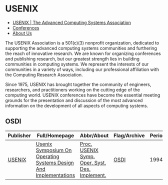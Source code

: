 # USENIX

- [USENIX | The Advanced Computing Systems Association](https://www.usenix.org/)
- [Conferences](https://www.usenix.org/conferences)
- [About Us](https://www.usenix.org/about)

The USENIX Association is a 501(c)(3) nonprofit organization, dedicated to supporting the advanced computing systems communities and furthering the reach of innovative research. We are known for organizing conferences and publishing research, but our greatest strength lies in building communities in computing systems. We represent the interests of our communities in a variety of ways, including our professional affiliation with the Computing Research Association.

Since 1975, USENIX has brought together the community of engineers, researchers, and practitioners working on the cutting edge of the computing world. USENIX conferences have become the essential meeting grounds for the presentation and discussion of the most advanced information on the development of all aspects of computing systems.

## OSDI

|Publisher|Full/Homepage|Abbr/About|Flag/Archive|Period|Top|CCF|Submit|Current|DDL|Location|Type|
|-        |-            |-         |-           |-     |-  |-  |-     |-      |-  |-       |-   |
|[USENIX](https://www.usenix.org/)|[Usenix Symposium On Operating Systems Design And Implementations](https://www.usenix.org)|[Proc. USENIX Symp. Oper. Syst. Des. Implement.](https://www.usenix.org/conference/osdi25)|[OSDI](https://dl.acm.org/conference/osdi/proceedings)|1994-|False|A|03/12/2024|07/07/2025|**-123**|Boston, USA|Operating Systems|

